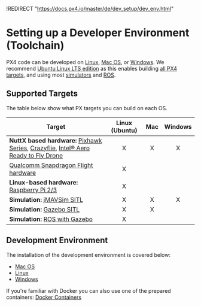 !REDIRECT "https://docs.px4.io/master/de/dev_setup/dev_env.html"

# Setting up a Developer Environment (Toolchain)

PX4 code can be developed on [Linux](../setup/dev_env_linux.md), [Mac OS](../setup/dev_env_mac.md), or [Windows](../setup/dev_env_windows.md). We recommend [Ubuntu Linux LTS edition](https://wiki.ubuntu.com/LTS) as this enables building [all PX4 targets](#supported-targets), and using most [simulators](../simulation/README.md) and [ROS](../ros/README.md).

## Supported Targets

The table below show what PX targets you can build on each OS.

| Target                                                                                                                                                                                                                                                                                           | Linux (Ubuntu) | Mac | Windows |
| ------------------------------------------------------------------------------------------------------------------------------------------------------------------------------------------------------------------------------------------------------------------------------------------------ |:--------------:|:---:|:-------:|
| **NuttX based hardware:** [Pixhawk Series](https://docs.px4.io/master/en/flight_controller/pixhawk_series.html), [Crazyflie](https://docs.px4.io/master/en/flight_controller/crazyflie2.html), [Intel® Aero Ready to Fly Drone](https://docs.px4.io/master/en/flight_controller/intel_aero.html) |       X        |  X  |    X    |
| [Qualcomm Snapdragon Flight hardware](https://docs.px4.io/master/en/flight_controller/snapdragon_flight.html)                                                                                                                                                                                    |       X        |     |         |
| **Linux-based hardware:** [Raspberry Pi 2/3](https://docs.px4.io/master/en/flight_controller/raspberry_pi_navio2.html)                                                                                                                                                                           |       X        |     |         |
| **Simulation:** [jMAVSim SITL](../simulation/jmavsim.md)                                                                                                                                                                                                                                         |       X        |  X  |    X    |
| **Simulation:** [Gazebo SITL](../simulation/gazebo.md)                                                                                                                                                                                                                                           |       X        |  X  |         |
| **Simulation:** [ROS with Gazebo](../simulation/ros_interface.md)                                                                                                                                                                                                                                |       X        |     |         |

## Development Environment

The installation of the development environment is covered below:

- [Mac OS](../setup/dev_env_mac.md)
- [Linux](../setup/dev_env_linux.md)
- [Windows](../setup/dev_env_windows.md)

If you're familiar with Docker you can also use one of the prepared containers: [Docker Containers](../test_and_ci/docker.md)